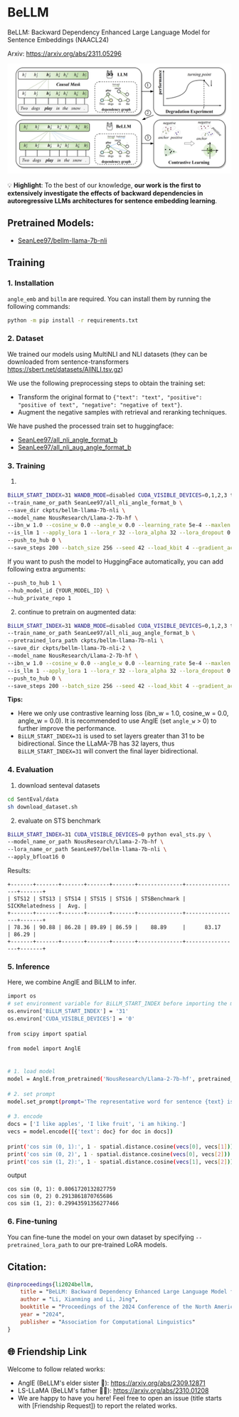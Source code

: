 # BeLLM

BeLLM: Backward Dependency Enhanced Large Language Model for Sentence Embeddings (NAACL24)

Arxiv: https://arxiv.org/abs/2311.05296

<p align="center">
<img src="./assets/framework.jpg" width="800" />
</p>

💡 **Highlight**: To the best of our knowledge, **our work is the first to extensively investigate the effects of backward dependencies in autoregressive LLMs architectures for sentence embedding learning**. 

## Pretrained Models:

- [SeanLee97/bellm-llama-7b-nli](https://huggingface.co/SeanLee97/bellm-llama-7b-nli)


## Training


### 1. Installation

`angle_emb` and `billm` are required. You can install them by running the following commands:

```bash
python -m pip install -r requirements.txt
```

### 2. Dataset

We trained our models using MultiNLI and NLI datasets (they can be downloaded from sentence-transformers https://sbert.net/datasets/AllNLI.tsv.gz)

We use the following preprocessing steps to obtain the training set:
- Transform the original format to `{"text": "text", "positive": "positive of text", "negative": "negative of text"}`.
- Augment the negative samples with retrieval and reranking techniques.

We have pushed the processed train set to huggingface:
- [SeanLee97/all_nli_angle_format_b](https://huggingface.co/datasets/SeanLee97/all_nli_angle_format_b)
- [SeanLee97/all_nli_aug_angle_format_b](https://huggingface.co/datasets/SeanLee97/all_nli_aug_angle_format_b)


### 3. Training

1) 
```bash
BiLLM_START_INDEX=31 WANDB_MODE=disabled CUDA_VISIBLE_DEVICES=0,1,2,3 torchrun --nproc_per_node=4 --master_port=1234 train.py \
--train_name_or_path SeanLee97/all_nli_angle_format_b \
--save_dir ckpts/bellm-llama-7b-nli \
--model_name NousResearch/Llama-2-7b-hf \
--ibn_w 1.0 --cosine_w 0.0 --angle_w 0.0 --learning_rate 5e-4 --maxlen 60 \
--is_llm 1 --apply_lora 1 --lora_r 32 --lora_alpha 32 --lora_dropout 0.1 \
--push_to_hub 0 \
--save_steps 200 --batch_size 256 --seed 42 --load_kbit 4 --gradient_accumulation_steps 4 --epochs 1 --fp16 1
```

If you want to push the model to HuggingFace automatically, you can add following extra arguments:

```bash
--push_to_hub 1 \
--hub_model_id {YOUR_MODEL_ID} \
--hub_private_repo 1
```

2) continue to pretrain on augmented data:

```bash
BiLLM_START_INDEX=31 WANDB_MODE=disabled CUDA_VISIBLE_DEVICES=0,1,2,3 torchrun --nproc_per_node=4 --master_port=1234 train.py \
--train_name_or_path SeanLee97/all_nli_aug_angle_format_b \
--pretrained_lora_path ckpts/bellm-llama-7b-nli \
--save_dir ckpts/bellm-llama-7b-nli-2 \
--model_name NousResearch/Llama-2-7b-hf \
--ibn_w 1.0 --cosine_w 0.0 --angle_w 0.0 --learning_rate 5e-4 --maxlen 60 \
--is_llm 1 --apply_lora 1 --lora_r 32 --lora_alpha 32 --lora_dropout 0.1 \
--push_to_hub 0 \
--save_steps 200 --batch_size 256 --seed 42 --load_kbit 4 --gradient_accumulation_steps 4 --epochs 1 --fp16 1
```


**Tips:**

- Here we only use contrastive learning loss (ibn_w = 1.0, cosine_w = 0.0, angle_w = 0.0). It is recommended to use AnglE (set `angle_w` > 0) to further improve the performance.
- `BiLLM_START_INDEX=31` is used to set layers greater than 31 to be bidirectional. Since the LLaMA-7B has 32 layers, thus `BiLLM_START_INDEX=31` will convert the final layer bidirectional.


### 4. Evaluation

1) download senteval datasets

```bash
cd SentEval/data
sh download_dataset.sh
```

2) evaluate on STS benchmark
```bash
BiLLM_START_INDEX=31 CUDA_VISIBLE_DEVICES=0 python eval_sts.py \
--model_name_or_path NousResearch/Llama-2-7b-hf \
--lora_name_or_path SeanLee97/bellm-llama-7b-nli \
--apply_bfloat16 0
```

Results:

```
+-------+-------+-------+-------+-------+--------------+-----------------+-------+
| STS12 | STS13 | STS14 | STS15 | STS16 | STSBenchmark | SICKRelatedness |  Avg. |
+-------+-------+-------+-------+-------+--------------+-----------------+-------+
| 78.36 | 90.88 | 86.28 | 89.89 | 86.59 |    88.89     |      83.17      | 86.29 |
+-------+-------+-------+-------+-------+--------------+-----------------+-------+
```


### 5. Inference

Here, we combine AnglE and BiLLM to infer.

```bash
import os
# set environment variable for BiLLM_START_INDEX before importing the model
os.environ['BiLLM_START_INDEX'] = '31'
os.environ['CUDA_VISIBLE_DEVICES'] = '0'

from scipy import spatial

from model import AnglE


# 1. load model
model = AnglE.from_pretrained('NousResearch/Llama-2-7b-hf', pretrained_lora_path='SeanLee97/bellm-llama-7b-nli').cuda()

# 2. set prompt
model.set_prompt(prompt='The representative word for sentence {text} is:"')

# 3. encode
docs = ['I like apples', 'I like fruit', 'i am hiking.']
vecs = model.encode([{'text': doc} for doc in docs])

print('cos sim (0, 1):', 1 - spatial.distance.cosine(vecs[0], vecs[1]))
print('cos sim (0, 2)', 1 - spatial.distance.cosine(vecs[0], vecs[2]))
print('cos sim (1, 2):', 1 - spatial.distance.cosine(vecs[1], vecs[2]))
```

output

```
cos sim (0, 1): 0.8061720132827759
cos sim (0, 2) 0.2913861870765686
cos sim (1, 2): 0.29943591356277466
```

### 6. Fine-tuning

You can fine-tune the model on your own dataset by specifying `--pretrained_lora_path` to our pre-trained LoRA models.



## Citation:

```bibtex
@inproceedings{li2024bellm,
    title = "BeLLM: Backward Dependency Enhanced Large Language Model for Sentence Embeddings",
    author = "Li, Xianming and Li, Jing",
    booktitle = "Proceedings of the 2024 Conference of the North American Chapter of the Association for Computational Linguistics",
    year = "2024",
    publisher = "Association for Computational Linguistics"
}
```

## 🌐 Friendship Link

Welcome to follow related works:

- AnglE (BeLLM's elder sister 👭): https://arxiv.org/abs/2309.12871
- LS-LLaMA (BeLLM's father 👨🏻): https://arxiv.org/abs/2310.01208
- We are happy to have you here! Feel free to open an issue (title starts with [Friendship Request]) to report the related works.

